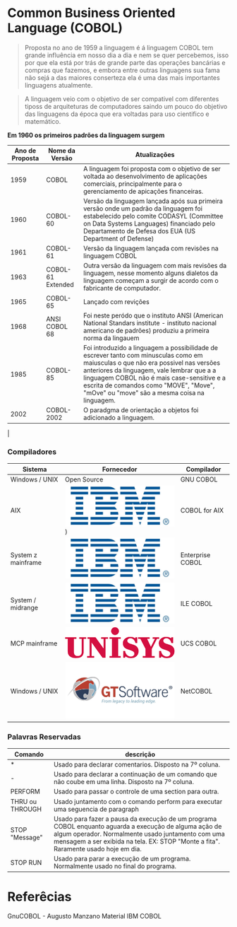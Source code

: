 # Common Business Oriented Language (COBOL)
> Proposta no ano de 1959 a linguagem é á linguagem COBOL tem grande influência em nosso dia a dia e nem se quer percebemos, isso por que ela está por trás de grande parte das operações bancárias e compras que fazemos, e embora entre outras linguagens sua fama não sejá a das maiores conserteza ela é uma das mais importantes linguagens atualmente.

> A linguagem veio com o objetivo de ser compativel com diferentes tiposs de arquiteturas de computadores saindo um pouco do objetivo das linguagens da época que era voltadas para uso cientifico e matemático.

**Em 1960 os primeiros padrões da linguagem surgem**

| Ano de Proposta | Nome da Versão | Atualizações |
|---|---|---|
| 1959 | COBOL | A linguagem foi proposta com o objetivo de ser voltada ao desenvolvimento de aplicações comerciais, principalmente para o gerenciamento de apicações financeiras. |
| 1960 | COBOL-60 | Versão da linguagem lançada após sua primeira versão onde um padrão da linguagem foi estabelecido pelo comite  CODASYL (Committee on Data Systems Languages) financiado pelo Departamento de Defesa dos EUA (US Department of Defense) |
| 1961 | COBOL-61 | Versão da linguagem lançada com revisões na linguagem COBOL |
| 1963 | COBOL-61 Extended | Outra versão da linguagem com mais revisões da linguagem, nesse momento alguns dialetos da linguagem começam a surgir de acordo com o fabricante de computador. |
| 1965 | COBOL-65 | Lançado com revições |
| 1968 | ANSI COBOL 68 | Foi neste peródo que o instituto ANSI (American National Standars institute - instituto nacional americano de padrões) produziu a primeira norma da lingauem |
| 1985 | COBOL-85 | Foi introduzido a linguagem a possibilidade de escrever tanto com minusculas como em maiusculas o que não era possivel nas versões anteriores da linguagem, vale lembrar que a a linguagem COBOL não é mais case-sensitive e a escrita de comandos como "MOVE", "Move", "mOve" ou "move" são a mesma coisa na linguagem. ||
| 2002 | COBOL-2002 | O paradgma de orientação a objetos foi adicionado a linguagem. |
| 


### Compiladores 

| Sistema | Fornecedor | Compilador | 
|---|---|---|
| Windows / UNIX | Open Source | GNU COBOL |
| AIX | <img src="https://github.com/ThreeDP/COBOL-WINS/blob/master/img/logos/ibm.jpg" width="350">) | COBOL for AIX |
| System z mainframe | <img src="https://github.com/ThreeDP/COBOL-WINS/blob/master/img/logos/ibm.jpg" width="350"> | Enterprise COBOL |
| System / midrange | <img src="https://github.com/ThreeDP/COBOL-WINS/blob/master/img/logos/ibm.jpg" width="350"> | ILE COBOL |
| MCP mainframe | <img src="https://github.com/ThreeDP/COBOL-WINS/blob/master/img/logos/unisys.png" width="350"> | UCS COBOL |
| Windows / UNIX | <img src="https://github.com/ThreeDP/COBOL-WINS/blob/master/img/logos/GTSoftware.jpg" width="350"> | NetCOBOL |
### Palavras Reservadas

| Comando | descrição |
|-----|-----|
| * | Usado para declarar comentarios. Disposto na 7º coluna. |
| - | Usado para declarar a continuação de um comando que não coube em uma linha. Disposto na 7º coluna. |
| PERFORM | Usado para passar o controle de uma section para outra. |
| THRU ou THROUGH | Usado juntamento com o comando perform para executar uma seguencia de paragraph |
| STOP "Message" | Usado para fazer a pausa da execução de um programa COBOL enquanto aguarda a execução de alguma ação de algum operador. Normalmente usado juntamento com uma mensagem a ser exibida na tela. EX: STOP "Monte a fita". Raramente usado hoje em dia. |
| STOP RUN | Usado para parar a execução de um programa. Normalmente usado no final do programa. |


# Referêcias

GnuCOBOL - Augusto Manzano
Material IBM COBOL

